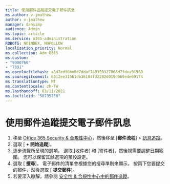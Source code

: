 ```yaml
---
title: 使用郵件追蹤提交電子郵件訊息
ms.author: v-jmathew
author: v-jmathew
manager: dansimp
audience: Admin
ms.topic: article
ms.service: o365-administration
ROBOTS: NOINDEX, NOFOLLOW
localization_priority: Normal
ms.collection: Adm_O365
ms.custom:
- "9000760"
- "7391"
ms.openlocfilehash: a3d7edf0be0e7ddaf749399327868d7fdea9f980
ms.sourcegitcommit: 6312ee31561db36104f32282d019d069ede69174
ms.translationtype: MT
ms.contentlocale: zh-TW
ms.lasthandoff: 03/11/2021
ms.locfileid: "50735758"
---
```

# <a name="submit-an-email-message-using-message-trace"></a>使用郵件追蹤提交電子郵件訊息

1. 移至 [Office 365 Security & 合規性中心](https://go.microsoft.com/fwlink/p/?linkid=2077143)，然後移至 [**郵件流程**]  >  [訊息追蹤](https://go.microsoft.com/fwlink/?linkid=2101048)。
2. 選取 [ **+ 開始追蹤**]。
3. 逐步流覽所呈現的選項。 選取 [收件者] 和 [寄件者]，然後視需要調整日期範圍。 您可以保留其餘選項的預設設定。
4. 選取 [ **搜尋**]。 電子郵件的清單會根據您的搜尋準則來顯示。 按兩下您要提交的郵件，然後選取 [ **提交郵件**]。
5. 若要深入瞭解，請參閱 [安全性 & 合規性中心中的郵件追蹤](https://go.microsoft.com/fwlink/?linkid=2101557)。
